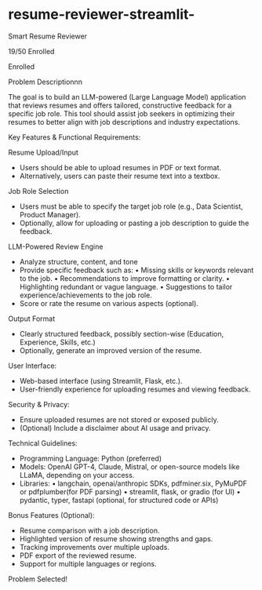 # resume-reviewer-streamlit-


Smart Resume Reviewer

19/50 Enrolled

Enrolled

Problem Descriptionnn

The goal is to build an LLM-powered (Large Language Model) application that reviews resumes and offers tailored, constructive feedback for a specific job role. This tool should assist job seekers in optimizing their resumes to better align with job descriptions and industry expectations.

Key Features & Functional Requirements:

Resume Upload/Input
- Users should be able to upload resumes in PDF or text format.
- Alternatively, users can paste their resume text into a textbox.

Job Role Selection
- Users must be able to specify the target job role (e.g., Data Scientist, Product Manager).
- Optionally, allow for uploading or pasting a job description to guide the feedback.

LLM-Powered Review Engine
- Analyze structure, content, and tone
- Provide specific feedback such as:
• Missing skills or keywords relevant to the job.
• Recommendations to improve formatting or clarity.
• Highlighting redundant or vague language.
• Suggestions to tailor experience/achievements to the job role.
- Score or rate the resume on various aspects (optional).

Output Format
- Clearly structured feedback, possibly section-wise (Education, Experience, Skills, etc.)
- Optionally, generate an improved version of the resume.

User Interface:

- Web-based interface (using Streamlit, Flask, etc.).
- User-friendly experience for uploading resumes and viewing feedback.

Security & Privacy:

- Ensure uploaded resumes are not stored or exposed publicly.
- (Optional) Include a disclaimer about AI usage and privacy.

Technical Guidelines:

- Programming Language: Python (preferred)
- Models: OpenAI GPT-4, Claude, Mistral, or open-source models like LLaMA, depending on your access.
- Libraries:
• langchain, openai/anthropic SDKs, pdfminer.six, PyMuPDF or pdfplumber(for PDF parsing)
• streamlit, flask, or gradio (for UI)
• pydantic, typer, fastapi (optional, for structured code or APIs)

Bonus Features (Optional):

- Resume comparison with a job description.
- Highlighted version of resume showing strengths and gaps.
- Tracking improvements over multiple uploads.
- PDF export of the reviewed resume.
- Support for multiple languages or regions.

Problem Selected!

